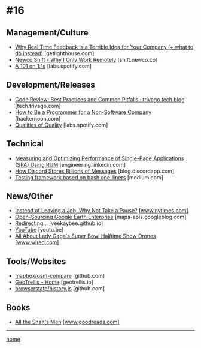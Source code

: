 # #16

## Management/Culture
* [Why Real Time Feedback is a Terrible Idea for Your Company (+ what to do instead)](https://getlighthouse.com/blog/real-time-feedback-bad-idea/) [getlighthouse.com]
* [Newco Shift - Why I Only Work Remotely](https://shift.newco.co/why-i-only-work-remotely-2e5eb07ae28f#.4a5uhlcoc) [shift.newco.co]
* [A 101 on 1:1s](https://labs.spotify.com/2015/12/16/a-101-on-11s/) [labs.spotify.com]

## Development/Releases
* [Code Review: Best Practices and Common Pitfalls · trivago tech blog](http://tech.trivago.com/2017/01/20/code-review-best-practices-and-common-pitfalls/) [tech.trivago.com]
* [How to Be a Programmer for a Non-Software Company](https://hackernoon.com/how-to-be-a-programmer-for-a-non-software-company-80c499bd9bd5#.dsg2qi67m) [hackernoon.com]
* [Qualities of Quality](https://labs.spotify.com/2014/04/11/qualities-of-quality/) [labs.spotify.com]

## Technical
* [Measuring and Optimizing Performance of Single-Page Applications (SPA) Using RUM](https://engineering.linkedin.com/blog/2017/02/measuring-and-optimizing-performance-of-single-page-applications) [engineering.linkedin.com]
* [How Discord Stores Billions of Messages](https://blog.discordapp.com/how-discord-stores-billions-of-messages-7fa6ec7ee4c7#.bi5coep91) [blog.discordapp.com]
* [Testing framework based on bash one-liners](https://medium.com/@timquax/testing-framework-based-on-bash-one-liners-9cc20612ec06#.ez1w2bnz1) [medium.com]

## News/Other
* [Instead of Leaving a Job, Why Not Take a Pause?](https://www.nytimes.com/2017/01/27/jobs/career-pause-sabbaticals-unpaid-leaves.html?smprod=nytcore-iphone&smid=nytcore-iphone-share&_r=0) [www.nytimes.com]
* [Open-Sourcing Google Earth Enterprise](https://maps-apis.googleblog.com/2017/01/open-sourcing-google-earth-enterprise.html) [maps-apis.googleblog.com]
* [Redirecting…](http://veekaybee.github.io/facebook-is-collecting-this/) [veekaybee.github.io]
* [YouTube](https://youtu.be/Ag40XYIj4hE) [youtu.be]
* [All About Lady Gaga's Super Bowl Halftime Show Drones](https://www.wired.com/2017/02/lady-gaga-halftime-show-drones/) [www.wired.com]

## Tools/Websites
* [mapbox/osm-compare](https://github.com/mapbox/osm-compare) [github.com]
* [GeoTrellis - Home](http://geotrellis.io/) [geotrellis.io]
* [browserstate/history.js](https://github.com/browserstate/history.js) [github.com]

## Books
* [All the Shah's Men](https://www.goodreads.com/book/show/46347.All_the_Shah_s_Men) [www.goodreads.com]
___
[home](index.md)
